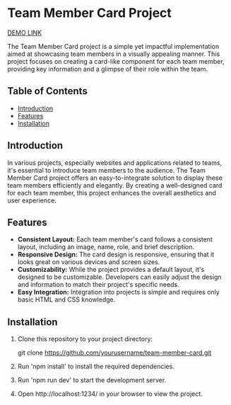 # Team Member Card Project
[DEMO LINK](https://yuliia-anisimova.github.io/bem-tutorial/)

The Team Member Card project is a simple yet impactful implementation aimed at showcasing team members in a visually appealing manner. This project focuses on creating a card-like component for each team member, providing key information and a glimpse of their role within the team.

## Table of Contents

- [Introduction](#introduction)
- [Features](#features)
- [Installation](#installation)

## Introduction

In various projects, especially websites and applications related to teams, it's essential to introduce team members to the audience. The Team Member Card project offers an easy-to-integrate solution to display these team members efficiently and elegantly. By creating a well-designed card for each team member, this project enhances the overall aesthetics and user experience.

## Features

- **Consistent Layout:** Each team member's card follows a consistent layout, including an image, name, role, and brief description.
- **Responsive Design:** The card design is responsive, ensuring that it looks great on various devices and screen sizes.
- **Customizability:** While the project provides a default layout, it's designed to be customizable. Developers can easily adjust the design and information to match their project's specific needs.
- **Easy Integration:** Integration into projects is simple and requires only basic HTML and CSS knowledge.

## Installation

1. Clone this repository to your project directory:

   git clone https://github.com/yourusername/team-member-card.git

2. Run 'npm install' to install the required dependencies.
3. Run 'npm run dev' to start the development server.
4. Open http://localhost:1234/ in your browser to view the project.
